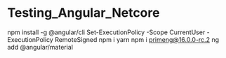 # Testing_Angular_Netcore
npm install -g @angular/cli
 Set-ExecutionPolicy -Scope CurrentUser -ExecutionPolicy RemoteSigned
npm i yarn
 npm i primeng@16.0.0-rc.2
 ng add @angular/material 
	
